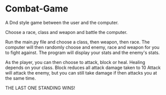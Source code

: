 # Combat-Game
A Dnd style game between the user and the computer.

Choose a race, class and weapon and battle the computer.

Run the main.py file and choose a class, then weapon, then race.
The computer will then randomly choose and enemy, race and weapon for you to fight against.
The program will display your stats and the enemy's stats.

As the player, you can then choose to attack, block or heal.
Healing depends on your class.
Block reduces all attack damage taken to 10
Attack will attack the enemy, but you can still take damage if then attacks you at the same time.

THE LAST ONE STANDING WINS!
